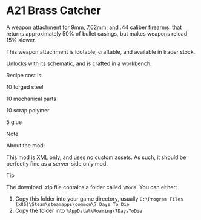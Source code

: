 # A21 Brass Catcher
 A weapon attachment for 9mm, 7,62mm, and .44 caliber firearms, that returns approximately 50% of bullet casings, but makes weapons reload 15% slower.

This weapon attachment is lootable, craftable, and available in trader stock.

Unlocks with its schematic, and is crafted in a workbench.

Recipe cost is:

10 forged steel

10 mechanical parts

10 scrap polymer

5 glue


>[!NOTE]
>About the mod:
>
>This mod is XML only, and uses no custom assets. As such, it should be perfectly fine as a server-side only mod.

>[!TIP]
>The download .zip file contains a folder called `\Mods`. You can either:
>1. Copy this folder into your game directory, usually `C:\Program Files (x86)\Steam\steamapps\common\7 Days To Die`
>2. Copy the folder into `%AppData%\Roaming\7DaysToDie`
